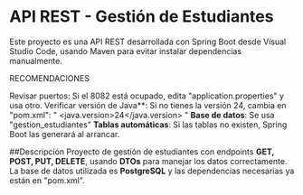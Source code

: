 # API REST - Gestión de Estudiantes

Este proyecto es una API REST desarrollada con Spring Boot desde Visual Studio Code, usando Maven para evitar instalar dependencias manualmente.

RECOMENDACIONES

Revisar puertos: Si el 8082 está ocupado, edita "application.properties" y usa otro.
 Verificar versión de Java**: Si no tienes la versión 24, cambia en "pom.xml":
 "  <java.version>24</java.version> "
 **Base de datos**: Se usa "gestion_estudiantes"
 **Tablas automáticas**: Si las tablas no existen, Spring Boot las generará al arrancar.

##Descripción
Proyecto de gestión de estudiantes con endpoints **GET, POST, PUT, DELETE**, usando **DTOs** para manejar los datos correctamente.
La base de datos utilizada es **PostgreSQL** y las dependencias necesarias ya están en "pom.xml".
